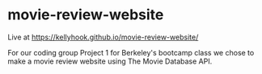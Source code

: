 # movie-review-website
Live at https://kellyhook.github.io/movie-review-website/

For our coding group Project 1 for Berkeley's bootcamp class we chose to make a movie review website using The Movie Database API. 
